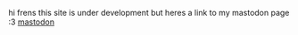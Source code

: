 hi frens this site is under development but heres a link to my mastodon page :3
<a rel="me" href="https://infosec.exchange/@mikumikumewmew">mastodon</a>
